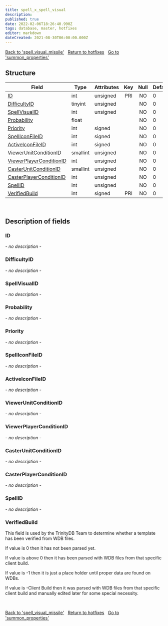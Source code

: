 ```yaml
---
title: spell_x_spell_visual
description: 
published: true
date: 2022-02-06T18:26:40.990Z
tags: database, master, hotfixes
editor: markdown
dateCreated: 2021-08-30T06:00:00.000Z
---
```


<a href="https://trinitycore.info/en/database/master/hotfixes/spell_visual_missile" class="mt-5 v-btn v-btn--depressed v-btn--flat v-btn--outlined theme--light v-size--default darkblue--text text--lighten-3"><span class="v-btn__content"><i aria-hidden="true" class="v-icon notranslate v-icon--left mdi mdi-arrow-left theme--light"></i><span>Back to 'spell_visual_missile'</span></span></a>&nbsp;&nbsp;&nbsp;<a href="https://trinitycore.info/en/database/master/hotfixes/home" class="mt-5 v-btn v-btn--depressed v-btn--flat v-btn--outlined theme--light v-size--default darkblue--text text--lighten-3"><span class="v-btn__content"><i aria-hidden="true" class="v-icon notranslate v-icon--left mdi mdi-home-outline theme--light"></i><span>Return to hotfixes</span></span></a>&nbsp;&nbsp;&nbsp;<a href="https://trinitycore.info/en/database/master/hotfixes/summon_properties" class="mt-5 v-btn v-btn--depressed v-btn--flat v-btn--outlined theme--light v-size--default darkblue--text text--lighten-3"><span class="v-btn__content"><span>Go to 'summon_properties'</span><i aria-hidden="true" class="v-icon notranslate v-icon--right mdi mdi-arrow-right theme--light"></i></span></a>

## Structure

| Field | Type | Attributes | Key | Null | Default | Extra | Comment |
| --- | --- | --- | :---: | :---: | --- | --- | --- |
| [ID](#id) | int | unsigned | PRI | NO | 0 |  |  |
| [DifficultyID](#difficultyid) | tinyint | unsigned |  | NO | 0 |  |  |
| [SpellVisualID](#spellvisualid) | int | unsigned |  | NO | 0 |  |  |
| [Probability](#probability) | float |  |  | NO | 0 |  |  |
| [Priority](#priority) | int | signed |  | NO | 0 |  |  |
| [SpellIconFileID](#spelliconfileid) | int | signed |  | NO | 0 |  |  |
| [ActiveIconFileID](#activeiconfileid) | int | signed |  | NO | 0 |  |  |
| [ViewerUnitConditionID](#viewerunitconditionid) | smallint | unsigned |  | NO | 0 |  |  |
| [ViewerPlayerConditionID](#viewerplayerconditionid) | int | unsigned |  | NO | 0 |  |  |
| [CasterUnitConditionID](#casterunitconditionid) | smallint | unsigned |  | NO | 0 |  |  |
| [CasterPlayerConditionID](#casterplayerconditionid) | int | unsigned |  | NO | 0 |  |  |
| [SpellID](#spellid) | int | unsigned |  | NO | 0 |  |  |
| [VerifiedBuild](#verifiedbuild) | int | signed | PRI | NO | 0 |  |  |
&nbsp;
## Description of fields

### ID
*- no description -*
&nbsp;

### DifficultyID
*- no description -*
&nbsp;

### SpellVisualID
*- no description -*
&nbsp;

### Probability
*- no description -*
&nbsp;

### Priority
*- no description -*
&nbsp;

### SpellIconFileID
*- no description -*
&nbsp;

### ActiveIconFileID
*- no description -*
&nbsp;

### ViewerUnitConditionID
*- no description -*
&nbsp;

### ViewerPlayerConditionID
*- no description -*
&nbsp;

### CasterUnitConditionID
*- no description -*
&nbsp;

### CasterPlayerConditionID
*- no description -*
&nbsp;

### SpellID
*- no description -*
&nbsp;

### VerifiedBuild
This field is used by the TrinityDB Team to determine whether a template has been verified from WDB files.

If value is 0 then it has not been parsed yet.

If value is above 0 then it has been parsed with WDB files from that specific client build.

If value is -1 then it is just a place holder until proper data are found on WDBs.

If value is -Client Build then it was parsed with WDB files from that specific client build and manually edited later for some special necessity.

&nbsp;

<a href="https://trinitycore.info/en/database/master/hotfixes/spell_visual_missile" class="mt-5 v-btn v-btn--depressed v-btn--flat v-btn--outlined theme--light v-size--default darkblue--text text--lighten-3"><span class="v-btn__content"><i aria-hidden="true" class="v-icon notranslate v-icon--left mdi mdi-arrow-left theme--light"></i><span>Back to 'spell_visual_missile'</span></span></a>&nbsp;&nbsp;&nbsp;<a href="https://trinitycore.info/en/database/master/hotfixes/home" class="mt-5 v-btn v-btn--depressed v-btn--flat v-btn--outlined theme--light v-size--default darkblue--text text--lighten-3"><span class="v-btn__content"><i aria-hidden="true" class="v-icon notranslate v-icon--left mdi mdi-home-outline theme--light"></i><span>Return to hotfixes</span></span></a>&nbsp;&nbsp;&nbsp;<a href="https://trinitycore.info/en/database/master/hotfixes/summon_properties" class="mt-5 v-btn v-btn--depressed v-btn--flat v-btn--outlined theme--light v-size--default darkblue--text text--lighten-3"><span class="v-btn__content"><span>Go to 'summon_properties'</span><i aria-hidden="true" class="v-icon notranslate v-icon--right mdi mdi-arrow-right theme--light"></i></span></a>

